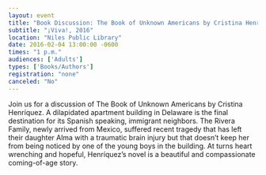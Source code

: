 ```yaml
---
layout: event
title: "Book Discussion: The Book of Unknown Americans by Cristina Henríquez"
subtitle: "¡Viva!, 2016"
location: "Niles Public Library"
date: 2016-02-04 13:00:00 -0600
times: "1 p.m."
audiences: ['Adults']
types: ['Books/Authors']
registration: "none"
canceled: "No"
---
```

Join us for a discussion of The Book of Unknown Americans by Cristina Henríquez. A dilapidated apartment building in Delaware is the final destination for its Spanish speaking, immigrant neighbors. The Rivera Family, newly arrived from Mexico, suffered recent tragedy that has left their daughter Alma with a traumatic brain injury but that doesn’t keep her from being noticed by one of the young boys in the building. At turns heart wrenching and hopeful, Henríquez’s novel is a beautiful and compassionate coming-of-age story. 
